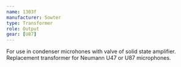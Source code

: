 ```yaml
---
name: 1303f
manufacturer: Sowter
type: Transformer
role: Output
gear: [U87]
---
```


For use in condenser microhones with valve of solid state amplifier. Replacement transformer for Neumann U47 or U87 microphones.
